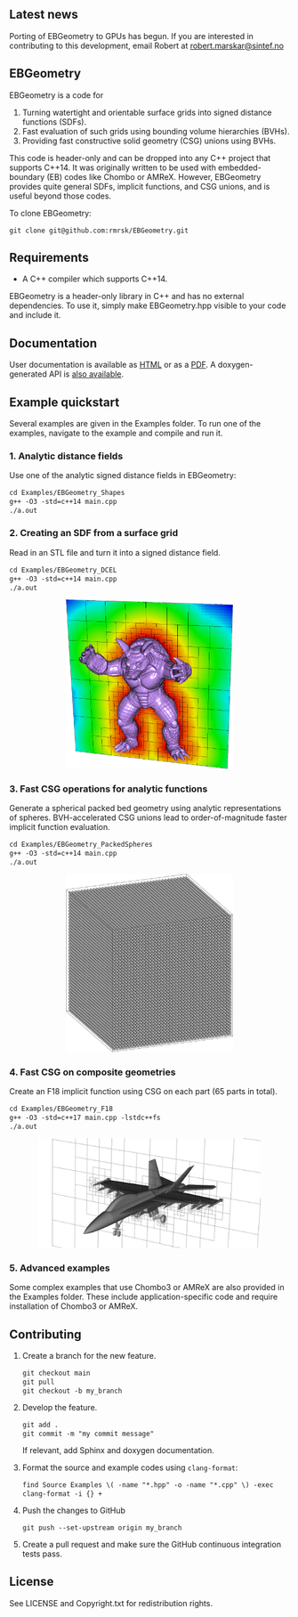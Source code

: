 ## Latest news

Porting of EBGeometry to GPUs has begun. If you are interested in contributing to this development, email Robert at robert.marskar@sintef.no

## EBGeometry

EBGeometry is a code for

1. Turning watertight and orientable surface grids into signed distance functions (SDFs).
2. Fast evaluation of such grids using bounding volume hierarchies (BVHs).
3. Providing fast constructive solid geometry (CSG) unions using BVHs. 

This code is header-only and can be dropped into any C++ project that supports C++14.
It was originally written to be used with embedded-boundary (EB) codes like Chombo or AMReX.
However, EBGeometry provides quite general SDFs, implicit functions, and CSG unions, and is useful beyond those codes. 

To clone EBGeometry:

    git clone git@github.com:rmrsk/EBGeometry.git

## Requirements

* A C++ compiler which supports C++14.

EBGeometry is a header-only library in C++ and has no external dependencies.
To use it, simply make EBGeometry.hpp visible to your code and include it.

## Documentation

User documentation is available as [HTML](https://rmrsk.github.io/EBGeometry/) or as a [PDF](https://github.com/rmrsk/EBGeometry/raw/gh-pages/ebgeometry.pdf).
A doxygen-generated API is [also available](https://rmrsk.github.io/EBGeometry/doxygen/html/index.html).

## Example quickstart

Several examples are given in the Examples folder.
To run one of the examples, navigate to the example and compile and run it.

### 1. Analytic distance fields

Use one of the analytic signed distance fields in EBGeometry:

```
cd Examples/EBGeometry_Shapes
g++ -O3 -std=c++14 main.cpp
./a.out
```

### 2. Creating an SDF from a surface grid

Read in an STL file and turn it into a signed distance field. 

```
cd Examples/EBGeometry_DCEL
g++ -O3 -std=c++14 main.cpp
./a.out
```

<p align="center">
   <img src="Docs/Sphinx/source/_static/example_dcel.png" width="300" alt="Signed distance field from Armadillo geometry"/>
</p>   

### 3. Fast CSG operations for analytic functions

Generate a spherical packed bed geometry using analytic representations of spheres.
BVH-accelerated CSG unions lead to order-of-magnitude faster implicit function evaluation.
```
cd Examples/EBGeometry_PackedSpheres
g++ -O3 -std=c++14 main.cpp
./a.out
```

<p align="center">
   <img src="Docs/Sphinx/source/_static/example_spheres.png" width="300" alt="Packed bed geometry"/>
</p>   	   

### 4. Fast CSG on composite geometries

Create an F18 implicit function using CSG on each part (65 parts in total).

```
cd Examples/EBGeometry_F18
g++ -O3 -std=c++17 main.cpp -lstdc++fs
./a.out
```

<p align="center">
   <img src="Docs/Sphinx/source/_static/example_f18.png" width="400" alt="F18 composite geomery"/>
</p>   	

### 5. Advanced examples

Some complex examples that use Chombo3 or AMReX are also provided in the Examples folder.
These include application-specific code and require installation of Chombo3 or AMReX.

## Contributing

1. Create a branch for the new feature.

   ```
   git checkout main
   git pull
   git checkout -b my_branch
   ```
   
2. Develop the feature.

   ```
   git add .
   git commit -m "my commit message"
   ```

   If relevant, add Sphinx and doxygen documentation. 


3. Format the source and example codes using ```clang-format```:

   ```
   find Source Examples \( -name "*.hpp" -o -name "*.cpp" \) -exec clang-format -i {} +
   ```

4. Push the changes to GitHub

   ```
   git push --set-upstream origin my_branch
   ```
   
5. Create a pull request and make sure the GitHub continuous integration tests pass.

License
-------

See LICENSE and Copyright.txt for redistribution rights. 
